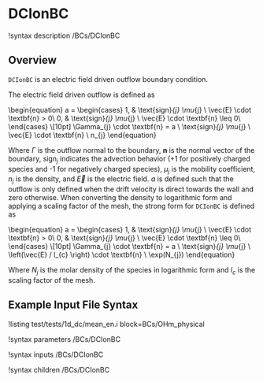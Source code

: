 # DCIonBC

!syntax description /BCs/DCIonBC

## Overview

`DCIonBC` is an electric field driven outflow boundary condition.

The electric field driven outflow is defined as

\begin{equation}
a =
\begin{cases}
1, & \text{sign}_{j} \mu_{j} \ \vec{E} \cdot \textbf{n} > 0\\
0, & \text{sign}_{j} \mu_{j} \ \vec{E} \cdot \textbf{n} \leq 0\\
\end{cases} \\[10pt]
\Gamma_{j} \cdot \textbf{n} = a \ \text{sign}_{j} \mu_{j} \ \vec{E} \cdot \textbf{n} \ n_{j}
\end{equation}

Where $\Gamma$ is the outflow normal to the boundary, $\textbf{n}$ is the normal vector of the boundary, $\text{sign}_{j}$ indicates the advection behavior ($\text{+}1$ for positively charged species and $\text{-}1$ for negatively charged species), $\mu_{j}$ is the mobility coefficient, $n_{j}$ is the density, and $\vec{E}$ is
the electric field. $a$ is defined such that the outflow is only defined when the drift velocity is direct towards the wall and zero otherwise. When converting the density to logarithmic form and applying a scaling
factor of the mesh, the strong form for `DCIonBC` is defined as

\begin{equation}
a =
\begin{cases}
1, & \text{sign}_{j} \mu_{j} \ \vec{E} \cdot \textbf{n} > 0\\
0, & \text{sign}_{j} \mu_{j} \ \vec{E} \cdot \textbf{n} \leq 0\\
\end{cases} \\[10pt]
\Gamma_{j} \cdot \textbf{n} = a \ \text{sign}_{j} \mu_{j} \ \left(\vec{E} / l_{c} \right) \cdot \textbf{n} \ \exp(N_{j})
\end{equation}

Where $N_{j}$ is the molar density of the species in logarithmic form and
$l_{c}$ is the scaling factor of the mesh.


## Example Input File Syntax

!listing test/tests/1d_dc/mean_en.i block=BCs/OHm_physical

!syntax parameters /BCs/DCIonBC

!syntax inputs /BCs/DCIonBC

!syntax children /BCs/DCIonBC
